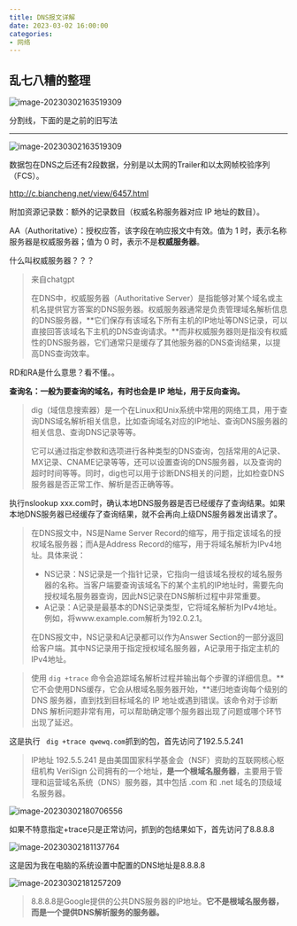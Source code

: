 ```yaml
---
title: DNS报文详解
date: 2023-03-02 16:00:00
categories:
- 网络
---
```

## 乱七八糟的整理

![image-20230302163519309](/Users/rhettnina/我的本地文件/代码/my/nrbackback.github.io/img/image-20230302163519309.png)

分割线，下面的是之前的旧写法


----------

![image-20230302163519309](/Users/rhettnina/我的本地文件/代码/my/nrbackback.github.io/source/images/image-20230302163519309.png)

数据包在DNS之后还有2段数据，分别是以太网的Trailer和以太网帧校验序列（FCS）。

http://c.biancheng.net/view/6457.html

附加资源记录数：额外的记录数目（权威名称服务器对应 IP 地址的数目）。

AA（Authoritative）：授权应答，该字段在响应报文中有效。值为 1 时，表示名称服务器是权威服务器；值为 0 时，表示不是**权威服务器**。

什么叫权威服务器？？？

> 来自chatgpt
>
> 在DNS中，权威服务器（Authoritative Server）是指能够对某个域名或主机名提供官方答案的DNS服务器。权威服务器通常是负责管理域名解析信息的DNS服务器，**它们保存有该域名下所有主机的IP地址等DNS记录，可以直接回答该域名下主机的DNS查询请求。**而非权威服务器则是指没有权威性的DNS服务器，它们通常只是缓存了其他服务器的DNS查询结果，以提高DNS查询效率。

RD和RA是什么意思？看不懂。。

**查询名：一般为要查询的域名，有时也会是 IP 地址，用于反向查询。**

> dig（域信息搜索器）是一个在Linux和Unix系统中常用的网络工具，用于查询DNS域名解析相关信息，比如查询域名对应的IP地址、查询DNS服务器的相关信息、查询DNS记录等等。
>
> 它可以通过指定参数和选项进行各种类型的DNS查询，包括常用的A记录、MX记录、CNAME记录等等，还可以设置查询的DNS服务器，以及查询的超时时间等等。同时，dig也可以用于诊断DNS相关的问题，比如检查DNS服务器是否正常工作、解析是否正确等等。

执行nslookup xxx.com时，确认本地DNS服务器是否已经缓存了查询结果。如果本地DNS服务器已经缓存了查询结果，就不会再向上级DNS服务器发出请求了。

> 在DNS报文中，NS是Name Server Record的缩写，用于指定该域名的授权域名服务器；而A是Address Record的缩写，用于将域名解析为IPv4地址。具体来说：
>
> - NS记录：NS记录是一个指针记录，它指向一组该域名授权的域名服务器的名称。当客户端要查询该域名下的某个主机的IP地址时，需要先向授权域名服务器查询，因此NS记录在DNS解析过程中非常重要。
> - A记录：A记录是最基本的DNS记录类型，它将域名解析为IPv4地址。例如，将www.example.com解析为192.0.2.1。
>
> 在DNS报文中，NS记录和A记录都可以作为Answer Section的一部分返回给客户端。其中NS记录用于指定授权域名服务器，A记录用于指定主机的IPv4地址。

> 使用 `dig +trace` 命令会追踪域名解析过程并输出每个步骤的详细信息。**它不会使用DNS缓存，它会从根域名服务器开始，**递归地查询每个级别的 DNS 服务器，直到找到目标域名的 IP 地址或遇到错误。该命令对于诊断 DNS 解析问题非常有用，可以帮助确定哪个服务器出现了问题或哪个环节出现了延迟。

这是执行 ` dig +trace qwewq.com`抓到的包，首先访问了192.5.5.241

> IP地址 192.5.5.241 是由美国国家科学基金会（NSF）资助的互联网核心枢纽机构 VeriSign 公司拥有的一个地址，**是一个根域名服务器**，主要用于管理和运营域名系统（DNS）服务器，其中包括 .com 和 .net 域名的顶级域名服务器。

![image-20230302180706556](/Users/rhettnina/我的本地文件/代码/my/nrbackback.github.io/source/images/image-20230302180706556.png)

如果不特意指定+trace只是正常访问，抓到的包结果如下，首先访问了8.8.8.8

![image-20230302181137764](/Users/rhettnina/我的本地文件/代码/my/nrbackback.github.io/source/images/image-20230302181137764.png)

这是因为我在电脑的系统设置中配置的DNS地址是8.8.8.8

![image-20230302181257209](/Users/rhettnina/我的本地文件/代码/my/nrbackback.github.io/source/images/image-20230302181257209.png)

> 8.8.8.8是Google提供的公共DNS服务器的IP地址。**它不是根域名服务器，而是一个提供DNS解析服务的服务器。**
